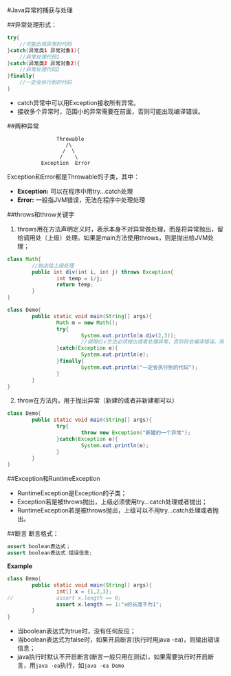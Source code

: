 ﻿#Java异常的捕获与处理

##异常处理形式：
```java
try{
    //可能出现异常的代码    
}catch(异常类1 异常对象1){
    //异常处理代码1
}catch(异常类2 异常对象2){
    //异常处理代码2
}finally{
    //一定会执行到的代码
}
```
- catch异常中可以用Exception接收所有异常。
- 接收多个异常时，范围小的异常需要在前面，否则可能出现编译错误。

##两种异常
```
                Throwable
                   /\
                  /  \
                 /    \
           Exception  Error
```
Exception和Error都是Throwable的子类，其中： 

- **Exception:** 可以在程序中用try...catch处理
- **Error:** 一般指JVM错误，无法在程序中处理处理

##throws和throw关键字

1. throws用在方法声明定义时，表示本身不对异常做处理，而是将异常抛出，留给调用处（上级）处理。如果是main方法使用throws，则是抛出给JVM处理；
```java
class Math{
        //抛出给上级处理
        public int div(int i, int j) throws Exception{
                int temp = i/j;
                return temp;
        }
}

class Demo{
        public static void main(String[] args){
                Math m = new Math();
                try{
                        System.out.println(m.div(2,3));
                        //调用div方法必须抛出或者处理异常，否则将会编译错误。除非throws的异常是RuntimeException
                }catch(Exception e){
                        System.out.println(e);
                }finally{
                        System.out.println("一定会执行到的代码");
                }
        }
}

```
2. throw在方法内，用于抛出异常（新建的或者非新建都可以）
```java
class Demo{
        public static void main(String[] args){
                try{
                        throw new Exception("新建的一个异常");
                }catch(Exception e){
                        System.out.println(e);
                }
        }
}
```

##Exception和RuntimeException
- RuntimeException是Exception的子类；
- Exception若是被throws抛出，上级必须使用try...catch处理或者抛出；
- RuntimeException若是被throws抛出，上级可以不用try...catch处理或者抛出。

##断言
断言格式：
```java
assert boolean表达式；
assert boolean表达式:错误信息;
```
**Example**
```java
class Demo{
        public static void main(String[] args){
                int[] x = {1,2,3};
//              assert x.length == 0;
                assert x.length == 1:"x的长度不为1";
        }
}

```

- 当boolean表达式为true时，没有任何反应；
- 当boolean表达式为false时，如果开启断言(执行时用java -ea)，则输出错误信息；
- java执行时默认不开启断言(断言一般只用在测试)，如果需要执行时开启断言，用`java -ea`执行，如`java -ea Demo`
